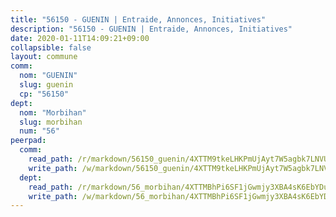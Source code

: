 ```yaml
---
title: "56150 - GUENIN | Entraide, Annonces, Initiatives"
description: "56150 - GUENIN | Entraide, Annonces, Initiatives"
date: 2020-01-11T14:09:21+09:00
collapsible: false
layout: commune
comm:
  nom: "GUENIN"
  slug: guenin
  cp: "56150"
dept:
  nom: "Morbihan"
  slug: morbihan
  num: "56"
peerpad:
  comm:
    read_path: /r/markdown/56150_guenin/4XTTM9tkeLHKPmUjAyt7W5agbk7LNVUUHHyA5pGPgWtph7hVB
    write_path: /w/markdown/56150_guenin/4XTTM9tkeLHKPmUjAyt7W5agbk7LNVUUHHyA5pGPgWtph7hVB-K3TgV3PVPTWe6w99T44aTeUUHhw3UfVT6MRKe1YcpGtWEQ7bSy4JdbVz5KpwsqrwYS1q5KyeK6GcKEVL1v7mPnQi1jph3JBCwfDnc2EDow7cJ5KcaabEcXGjZQGZwyrBQRXiHLAD
  dept:
    read_path: /r/markdown/56_morbihan/4XTTMBhPi6SF1jGwmjy3XBA4sK6EbYDun44EYwF3irZ7aBa5U
    write_path: /w/markdown/56_morbihan/4XTTMBhPi6SF1jGwmjy3XBA4sK6EbYDun44EYwF3irZ7aBa5U-K3TgV3HyhWtqSpmJ2GGLPRtHigVTcxkFRVLMX5R66UyRAN55PNUQgmTNwaDuJmWps9EVWQzncDySYbA7Pg7qEdRXsayrZysPHK4HeKM3FG1U8vQvyUvaDoFo4L4Z8coFC71q4zES
---
```


